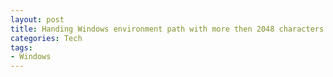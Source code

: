 ```yaml
---
layout: post
title: Handing Windows environment path with more then 2048 characters
categories: Tech
tags:
- Windows
---
```

